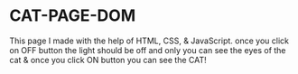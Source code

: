 # CAT-PAGE-DOM
This page I made with the help of HTML, CSS, &amp; JavaScript. once you click on OFF button the light should be off and only you can see the eyes of the cat &amp; once you click ON button you can see the CAT!
